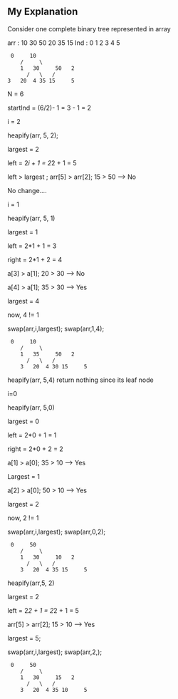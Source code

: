 ## My Explanation

Consider one complete binary tree represented in array

arr : 10 30 50 20 35 15
Ind : 0  1  2  3  4  5

	 0	   10
	  	/     \
        1	30     50   2
	      /   \   /
	3   20  4 35 15     5

N = 6

startInd = (6/2)- 1 = 3 - 1 = 2 

i = 2

heapify(arr, 5, 2);

largest = 2

left = 2*i + 1 = 2*2 + 1 = 5

left > largest ; arr[5] > arr[2]; 15 > 50 --> No

No change....


i = 1

heapify(arr, 5, 1)

largest = 1

left = 2*1 + 1 = 3

right = 2*1 + 2 = 4

a[3] > a[1]; 20 > 30 --> No

a[4] > a[1]; 35 > 30 --> Yes

largest = 4

now, 4 != 1

swap(arr,i,largest); swap(arr,1,4);


	 0	   10
	  	/     \
        1	35     50   2
	      /   \   /
        3   20  4 30 15     5


heapify(arr, 5,4) return nothing since its leaf node


i=0

heapify(arr, 5,0)

largest = 0

left = 2*0 + 1 = 1

right = 2*0 + 2 = 2

a[1] > a[0]; 35 > 10 --> Yes

Largest = 1

a[2] > a[0]; 50 > 10 --> Yes

largest = 2

now, 2 != 1

swap(arr,i,largest); swap(arr,0,2);


	 0	   50
	  	/     \
        1	30     10   2
	      /   \   /
        3   20  4 35 15     5


heapify(arr,5, 2)

largest = 2

left = 2*2 + 1 = 2*2 + 1 = 5

arr[5] > arr[2]; 15 > 10 --> Yes

largest = 5;

swap(arr,i,largest); swap(arr,2,);


	 0	   50
	  	/     \
        1	30     15   2
	      /   \   /
        3   20  4 35 10     5

